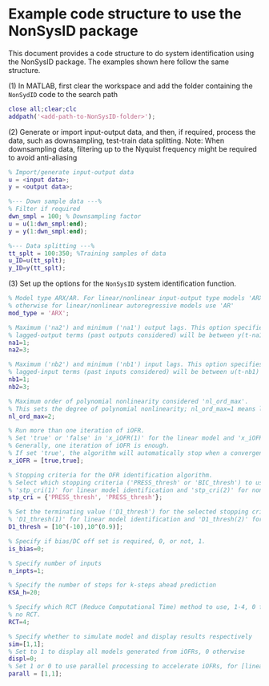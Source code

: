 # Example code structure to use the NonSysID package
This document provides a code structure to do system identification using the NonSysID package. The examples shown here follow the same structure.

(1) In MATLAB, first clear the workspace and add the folder containing the `NonSydID` code to the search path

```matlab
close all;clear;clc
addpath('<add-path-to-NonSysID-folder>');
```

(2) Generate or import input-output data, and then, if required, process the data, such as downsampling, test-train data splitting. 
Note: When downsampling data, filtering up to the Nyquist frequency might be required to avoid anti-aliasing 

```matlab
% Import/generate input-output data
u = <input data>;
y = <output data>;

%--- Down sample data ---%
% Filter if required
dwn_smpl = 100; % Downsampling factor
u = u(1:dwn_smpl:end);
y = y(1:dwn_smpl:end);

%--- Data splitting ---%
tt_splt = 100:350; %Training samples of data
u_ID=u(tt_splt);
y_ID=y(tt_splt);
```

(3) Set up the options for the `NonSysID` system identification function. 

```matlab
% Model type ARX/AR. For linear/nonlinear input-output type models 'ARX',
% otherwise for linear/nonlinear autoregressive models use 'AR'
mod_type = 'ARX';

% Maximum ('na2') and minimum ('na1') output lags. This option specifies that the
% lagged-output terms (past outputs considered) will be between y(t-na1) upto y(t-na2)
na1=1;
na2=3;

% Maximum ('nb2') and minimum ('nb1') input lags. This option specifies that the
% lagged-input terms (past inputs considered) will be between u(t-nb1) upto u(t-nb2)
nb1=1;
nb2=3;

% Maximum order of polynomial nonlinearity considered 'nl_ord_max'.
% This sets the degree of polynomial nonlinearity; nl_ord_max=1 means linear.  
nl_ord_max=2;

% Run more than one iteration of iOFR.
% Set 'true' or 'false' in 'x_iOFR(1)' for the linear model and 'x_iOFR(2)' for the nonlinear model.
% Generally, one iteration of iOFR is enough.
% If set 'true', the algorithm will automatically stop when a convergence to a certain model is reached. 
x_iOFR = [true,true];

% Stopping criteria for the OFR identification algorithm.
% Select which stopping criteria ('PRESS_thresh' or 'BIC_thresh') to use for deciding when to stop adding terms to a candidate model.
% 'stp_cri(1)' for linear model identification and 'stp_cri(2)' for nonlinear model identification.
stp_cri = {'PRESS_thresh', 'PRESS_thresh'};

% Set the terminating value ('D1_thresh') for the selected stopping criteria ('stp_cri').
% 'D1_thresh(1)' for linear model identification and 'D1_thresh(2)' for nonlinear model identification
D1_thresh = [10^(-10),10^(0.9)];

% Specify if bias/DC off set is required, 0, or not, 1.
is_bias=0;

% Specify number of inputs
n_inpts=1;

% Specify the number of steps for k-steps ahead prediction
KSA_h=20;

% Specify which RCT (Reduce Computational Time) method to use, 1-4, 0 for
% no RCT.
RCT=4;

% Specify whether to simulate model and display results respectively
sim=[1,1];
% Set to 1 to display all models generated from iOFRs, 0 otherwise
displ=0;
% Set 1 or 0 to use parallel processing to accelerate iOFRs, for [linear model ,nonlinear model]
parall = [1,1];
```

